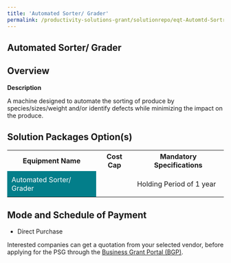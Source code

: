 ```yaml
---
title: 'Automated Sorter/ Grader'
permalink: /productivity-solutions-grant/solutionrepo/eqt-Automtd-Sortr-Grdr-Food
---
```


## Automated Sorter/ Grader

## Overview

**Description**

A machine designed to automate the sorting of produce by species/sizes/weight and/or identify defects while minimizing the impact on the produce.

## Solution Packages Option(s)

<table>
<tr>
<th><b>Equipment Name</b></th>
<th><b>Cost Cap</b></th>
<th><b>Mandatory Specifications</b></th>
</tr>
<tr>
<td style='padding: 10px; background-color: #037E8A; color: #FFFFFF;'>Automated Sorter/ Grader</td>
<td style='padding: 10px;'> </td>
<td style='padding: 10px;'>Holding Period of 1 year</td>
</tr>
</table>

## Mode and Schedule of Payment

 - Direct Purchase

Interested companies can get a quotation from your selected vendor, before applying for the PSG through the <a href='https://www.businessgrants.gov.sg/' target='_blank' rel='noopener'>Business Grant Portal (BGP)</a>.

<script src="/jquery/resize-tables.js"></script>
